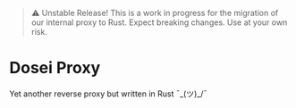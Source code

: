 > :warning: Unstable Release!
> This is a work in progress for the migration of our internal proxy to Rust.
> Expect breaking changes. Use at your own risk.

# Dosei Proxy

Yet another reverse proxy but written in Rust ¯\_(ツ)_/¯
